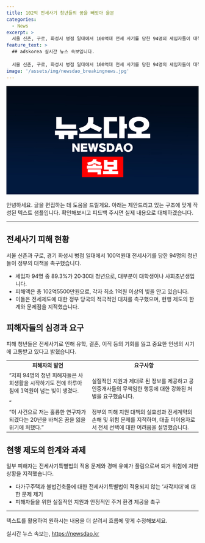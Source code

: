 ```yaml
---
title: 102억 전세사기 청년들의 꿈을 빼앗아 울분
categories:
  - News
excerpt: >
  서울 신촌, 구로, 화성시 병점 일대에서 100억대 전세 사기를 당한 94명의 세입자들이 대책을 촉구했다. 89.3%가 대학생, 사회초년생으로, 집 문제로 유학, 결혼, 이직 등 기회를 잃고 있다고 전했다. 피해액은 102억5500만원이며, 정부의 적극적인 대처를 요구하는 한편, 무책임한 공인중개사들의 처벌을 강화하고, 전세제도 개선을 촉구했다. 일부는 전세사기특별법에도 불구하고 퇴거 위험에 처해있으며, 다가구주택과 불법건축물의 경우 현행 법에 속하지 않는 사각지대에 놓여있다. 
feature_text: >
  ## adskorea 실시간 뉴스 속보입니다.

  서울 신촌, 구로, 화성시 병점 일대에서 100억대 전세 사기를 당한 94명의 세입자들이 대책을 촉구했다. 89.3%가 대학생, 사회초년생으로, 집 문제로 유학, 결혼, 이직 등 기회를 잃고 있다고 전했다. 피해액은 102억5500만원이며, 정부의 적극적인 대처를 요구하는 한편, 무책임한 공인중개사들의 처벌을 강화하고, 전세제도 개선을 촉구했다. 일부는 전세사기특별법에도 불구하고 퇴거 위험에 처해있으며, 다가구주택과 불법건축물의 경우 현행 법에 속하지 않는 사각지대에 놓여있다. 
image: '/assets/img/newsdao_breakingnews.jpg'
---
```


<p><img src="/assets/img/newsdao_breakingnews.jpg" alt="adskorea 속보" /></p>

<p>안녕하세요. 글을 편집하는 데 도움을 드릴게요. 아래는 제안드리고 있는 구조에 맞게 작성된 텍스트 샘플입니다. 확인해보시고 피드백 주시면 실제 내용으로 대체하겠습니다.</p>

<hr />

<h2 data-ke-size="size26">전세사기 피해 현황</h2>

<p data-ke-size="size16">서울 신촌과 구로, 경기 화성시 병점 일대에서 100억원대 전세사기를 당한 94명의 청년들이 정부의 대책을 촉구했습니다.</p>

<ul>
  <li>세입자 94명 중 89.3%가 20·30대 청년으로, 대부분이 대학생이나 사회초년생입니다.</li>
  <li>피해액은 총 102억5500만원으로, 각자 최소 1억원 이상의 빚을 안고 있습니다.</li>
  <li>이들은 전세제도에 대한 정부 당국의 적극적인 대처를 촉구했으며, 현행 제도의 한계와 문제점을 지적했습니다.</li>
</ul>

<h2 data-ke-size="size26">피해자들의 심경과 요구</h2>

<p data-ke-size="size16">피해 청년들은 전세사기로 인해 유학, 결혼, 이직 등의 기회를 잃고 중요한 인생의 시기에 고통받고 있다고 밝혔습니다.</p>

<table>
  <tr>
    <td style="text-align: center; height: 17px;"><b>피해자의 발언</b></td>
    <td style="text-align: center; height: 17px;"><b>요구사항</b></td>
  </tr>
  <tr>
    <td>“저희 94명의 청년 피해자들은 사회생활을 시작하기도 전에 하루아침에 1억원이 넘는 빚이 생겼다.<p data-ke-size="size16"></p>”</td>
    <td>실질적인 지원과 제대로 된 정보를 제공하고 공인중개사들의 무책임한 행동에 대한 강화된 처벌을 요구했습니다.</td>
  </tr>
  <tr>
    <td>“이 사건으로 저는 훌륭한 연구자가 되겠다는 20년을 바쳐온 꿈을 잃을 위기에 처했다.”</td>
    <td>정부의 피해 지원 대책의 실효성과 전세계약의 손해 및 위험 문제를 지적하며, 대출 미이용자로서 전세 선택에 대한 어려움을 설명했습니다.</td>
  </tr>
</table>

<h2 data-ke-size="size26">현행 제도의 한계와 과제</h2>

<p data-ke-size="size16">일부 피해자는 전세사기특별법의 적용 문제와 경매 유예가 풀림으로써 퇴거 위험에 처한 상황을 지적했습니다.</p>

<ul>
  <li>다가구주택과 불법건축물에 대한 전세사기특별법이 적용되지 않는 ‘사각지대’에 대한 문제 제기</li>
  <li>피해자들을 위한 실질적인 지원과 안정적인 주거 환경 제공을 촉구</li>
</ul>

<hr />

<p>텍스트를 활용하여 원하시는 내용을 더 살려서 흐름에 맞게 수정해보세요.</p>
실시간 뉴스 속보는, <a href="https://newsdao.kr" rel="dofollow">https://newsdao.kr</a>


